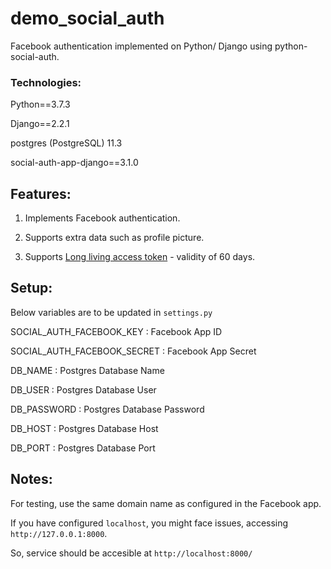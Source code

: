 # demo_social_auth
Facebook authentication implemented on Python/ Django using python-social-auth.

### Technologies:
Python==3.7.3

Django==2.2.1

postgres (PostgreSQL) 11.3

social-auth-app-django==3.1.0

## Features:
1. Implements Facebook authentication.

2. Supports extra data such as profile picture.

3. Supports [Long living access token](https://developers.facebook.com/docs/facebook-login/access-tokens/refreshing/) - validity of 60 days.

## Setup:
Below variables are to be updated in `settings.py`

SOCIAL_AUTH_FACEBOOK_KEY : Facebook App ID

SOCIAL_AUTH_FACEBOOK_SECRET : Facebook App Secret

DB_NAME : Postgres Database Name

DB_USER : Postgres Database User

DB_PASSWORD : Postgres Database Password

DB_HOST : Postgres Database Host

DB_PORT : Postgres Database Port


## Notes:
For testing, use the same domain name as configured in the Facebook app.

If you have configured `localhost`, you might face issues, accessing `http://127.0.0.1:8000`. 

So, service should be accesible at `http://localhost:8000/`
